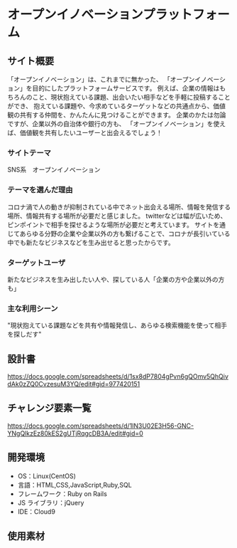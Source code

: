 # オープンイノベーションプラットフォーム

## サイト概要
「オープンイノベーション」は、これまでに無かった、 「オープンイノベーション」を目的にしたプラットフォームサービスです。 例えば、企業の情報はもちろんのこと、現状抱えている課題、出会いたい相手などを手軽に投稿することができ、 抱えている課題や、今求めているターゲットなどの共通点から、価値観の共有する仲間を、かんたんに見つけることができます。 企業のかたは勿論ですが、企業以外の自治体や銀行の方も、 「オープンイノベーション」を使えば、価値観を共有したいユーザーと出会えるでしょう！				

### サイトテーマ

SNS系　オープンイノベーション

### テーマを選んだ理由

コロナ渦で人の動きが抑制されている中でネット出会える場所、情報を発信する場所、情報共有する場所が必要だと感じました。
twitterなどは幅が広いため、ピンポイントで相手を探せるような場所が必要だと考えています。
サイトを通じてあらゆる分野の企業や企業以外の方も繋げることで、コロナが長引いている中でも新たなビジネスなどを生み出せると思ったからです。

### ターゲットユーザ

新たなビジネスを生み出したい人や、探している人「企業の方や企業以外の方も」

### 主な利用シーン
"現状抱えている課題などを共有や情報発信し、あらゆる検索機能を使って相手を探しだす"				

## 設計書

https://docs.google.com/spreadsheets/d/1sx8dP7804gPvn6gQOmv5QhQivdAk0zZQ0CvzesuM3YQ/edit#gid=977420151

## チャレンジ要素一覧

https://docs.google.com/spreadsheets/d/1lN3U02E3H56-GNC-YNgQlkzEz80kES2gUTjRqgcDB3A/edit#gid=0

## 開発環境

- OS：Linux(CentOS)
- 言語：HTML,CSS,JavaScript,Ruby,SQL
- フレームワーク：Ruby on Rails
- JS ライブラリ：jQuery
- IDE：Cloud9

## 使用素材
